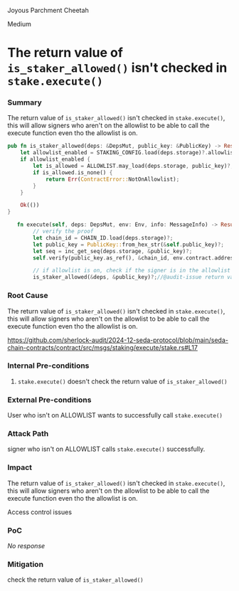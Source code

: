 Joyous Parchment Cheetah

Medium

# The return value of `is_staker_allowed()` isn't checked in `stake.execute()`

### Summary

The return value of `is_staker_allowed()` isn't checked in `stake.execute()`, this will allow signers who aren't on the allowlist to be able to call the execute function even tho the allowlist is on.

```rust
pub fn is_staker_allowed(deps: &DepsMut, public_key: &PublicKey) -> Result<(), ContractError> {
    let allowlist_enabled = STAKING_CONFIG.load(deps.storage)?.allowlist_enabled;
    if allowlist_enabled {
        let is_allowed = ALLOWLIST.may_load(deps.storage, public_key)?;
        if is_allowed.is_none() {
            return Err(ContractError::NotOnAllowlist);
        }
    }

    Ok(())
}

```

```rust
   fn execute(self, deps: DepsMut, env: Env, info: MessageInfo) -> Result<Response, ContractError> {
        // verify the proof
        let chain_id = CHAIN_ID.load(deps.storage)?;
        let public_key = PublicKey::from_hex_str(&self.public_key)?;
        let seq = inc_get_seq(deps.storage, &public_key)?;
        self.verify(public_key.as_ref(), &chain_id, env.contract.address.as_str(), seq)?;

        // if allowlist is on, check if the signer is in the allowlist
        is_staker_allowed(&deps, &public_key)?;//@audit-issue return value isn't checked and code isn't made to exit in is_staker_allowed(). MIT. add `std::process::exit(1);` to the error side`

```

### Root Cause

The return value of `is_staker_allowed()` isn't checked in `stake.execute()`, this will allow signers who aren't on the allowlist to be able to call the execute function even tho the allowlist is on.


https://github.com/sherlock-audit/2024-12-seda-protocol/blob/main/seda-chain-contracts/contract/src/msgs/staking/execute/stake.rs#L17
### Internal Pre-conditions

1. `stake.execute()` doesn't check the return value of `is_staker_allowed()`

### External Pre-conditions

User who isn't on ALLOWLIST wants to successfully call  `stake.execute()`

### Attack Path

signer who isn't on ALLOWLIST calls `stake.execute()` successfully.

### Impact

The return value of `is_staker_allowed()` isn't checked in `stake.execute()`, this will allow signers who aren't on the allowlist to be able to call the execute function even tho the allowlist is on.

Access control issues

### PoC

_No response_

### Mitigation

check the return value of `is_staker_allowed()`